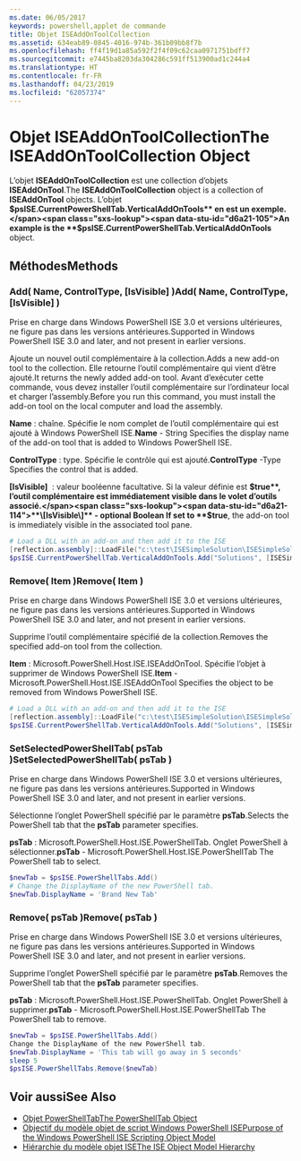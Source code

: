 ```yaml
---
ms.date: 06/05/2017
keywords: powershell,applet de commande
title: Objet ISEAddOnToolCollection
ms.assetid: 634eab89-0845-4016-974b-361b09bb8f7b
ms.openlocfilehash: ff4f19d1a85a592f2f4f09c62caa0971751bdff7
ms.sourcegitcommit: e7445ba8203da304286c591ff513900ad1c244a4
ms.translationtype: HT
ms.contentlocale: fr-FR
ms.lasthandoff: 04/23/2019
ms.locfileid: "62057374"
---
```

# <a name="the-iseaddontoolcollection-object"></a><span data-ttu-id="d6a21-103">Objet ISEAddOnToolCollection</span><span class="sxs-lookup"><span data-stu-id="d6a21-103">The ISEAddOnToolCollection Object</span></span>

<span data-ttu-id="d6a21-104">L’objet **ISEAddOnToolCollection** est une collection d’objets **ISEAddOnTool**.</span><span class="sxs-lookup"><span data-stu-id="d6a21-104">The **ISEAddOnToolCollection** object is a collection of **ISEAddOnTool** objects.</span></span> <span data-ttu-id="d6a21-105">L’objet **$psISE.CurrentPowerShellTab.VerticalAddOnTools** en est un exemple.</span><span class="sxs-lookup"><span data-stu-id="d6a21-105">An example is the **$psISE.CurrentPowerShellTab.VerticalAddOnTools** object.</span></span>

## <a name="methods"></a><span data-ttu-id="d6a21-106">Méthodes</span><span class="sxs-lookup"><span data-stu-id="d6a21-106">Methods</span></span>

### <a name="add-name-controltype-isvisible-"></a><span data-ttu-id="d6a21-107">Add\( Name, ControlType, \[IsVisible\] \)</span><span class="sxs-lookup"><span data-stu-id="d6a21-107">Add\( Name, ControlType, \[IsVisible\] \)</span></span>

<span data-ttu-id="d6a21-108">Prise en charge dans Windows PowerShell ISE 3.0 et versions ultérieures, ne figure pas dans les versions antérieures.</span><span class="sxs-lookup"><span data-stu-id="d6a21-108">Supported in Windows PowerShell ISE 3.0 and later, and not present in earlier versions.</span></span>

<span data-ttu-id="d6a21-109">Ajoute un nouvel outil complémentaire à la collection.</span><span class="sxs-lookup"><span data-stu-id="d6a21-109">Adds a new add-on tool to the collection.</span></span> <span data-ttu-id="d6a21-110">Elle retourne l’outil complémentaire qui vient d’être ajouté.</span><span class="sxs-lookup"><span data-stu-id="d6a21-110">It returns the newly added add-on tool.</span></span> <span data-ttu-id="d6a21-111">Avant d’exécuter cette commande, vous devez installer l’outil complémentaire sur l’ordinateur local et charger l’assembly.</span><span class="sxs-lookup"><span data-stu-id="d6a21-111">Before you run this command, you must install the add-on tool on the local computer and load the assembly.</span></span>

<span data-ttu-id="d6a21-112">**Name** : chaîne. Spécifie le nom complet de l’outil complémentaire qui est ajouté à Windows PowerShell ISE.</span><span class="sxs-lookup"><span data-stu-id="d6a21-112">**Name** - String Specifies the display name of the add-on tool that is added to Windows PowerShell ISE.</span></span>

<span data-ttu-id="d6a21-113">**ControlType** : type. Spécifie le contrôle qui est ajouté.</span><span class="sxs-lookup"><span data-stu-id="d6a21-113">**ControlType** -Type Specifies the control that is added.</span></span>

<span data-ttu-id="d6a21-114">**\[IsVisible\]**  : valeur booléenne facultative. Si la valeur définie est **$true**, l’outil complémentaire est immédiatement visible dans le volet d’outils associé.</span><span class="sxs-lookup"><span data-stu-id="d6a21-114">**\[IsVisible\]** - optional Boolean If set to **$true**, the add-on tool is immediately visible in the associated tool pane.</span></span>

```powershell
# Load a DLL with an add-on and then add it to the ISE
[reflection.assembly]::LoadFile("c:\test\ISESimpleSolution\ISESimpleSolution.dll")
$psISE.CurrentPowerShellTab.VerticalAddOnTools.Add("Solutions", [ISESimpleSolution.Solution], $true)
```

### <a name="remove-item-"></a><span data-ttu-id="d6a21-115">Remove\( Item \)</span><span class="sxs-lookup"><span data-stu-id="d6a21-115">Remove\( Item \)</span></span>

<span data-ttu-id="d6a21-116">Prise en charge dans Windows PowerShell ISE 3.0 et versions ultérieures, ne figure pas dans les versions antérieures.</span><span class="sxs-lookup"><span data-stu-id="d6a21-116">Supported in Windows PowerShell ISE 3.0 and later, and not present in earlier versions.</span></span>

<span data-ttu-id="d6a21-117">Supprime l’outil complémentaire spécifié de la collection.</span><span class="sxs-lookup"><span data-stu-id="d6a21-117">Removes the specified add-on tool from the collection.</span></span>

<span data-ttu-id="d6a21-118">**Item** : Microsoft.PowerShell.Host.ISE.ISEAddOnTool. Spécifie l’objet à supprimer de Windows PowerShell ISE.</span><span class="sxs-lookup"><span data-stu-id="d6a21-118">**Item** - Microsoft.PowerShell.Host.ISE.ISEAddOnTool Specifies the object to be removed from Windows PowerShell ISE.</span></span>

```powershell
# Load a DLL with an add-on and then add it to the ISE
[reflection.assembly]::LoadFile("c:\test\ISESimpleSolution\ISESimpleSolution.dll")
$psISE.CurrentPowerShellTab.VerticalAddOnTools.Add("Solutions", [ISESimpleSolution.Solution], $true)
```

### <a name="setselectedpowershelltab-pstab-"></a><span data-ttu-id="d6a21-119">SetSelectedPowerShellTab\( psTab \)</span><span class="sxs-lookup"><span data-stu-id="d6a21-119">SetSelectedPowerShellTab\( psTab \)</span></span>

<span data-ttu-id="d6a21-120">Prise en charge dans Windows PowerShell ISE 3.0 et versions ultérieures, ne figure pas dans les versions antérieures.</span><span class="sxs-lookup"><span data-stu-id="d6a21-120">Supported in Windows PowerShell ISE 3.0 and later, and not present in earlier versions.</span></span>

<span data-ttu-id="d6a21-121">Sélectionne l’onglet PowerShell spécifié par le paramètre **psTab**.</span><span class="sxs-lookup"><span data-stu-id="d6a21-121">Selects the PowerShell tab that the **psTab** parameter specifies.</span></span>

<span data-ttu-id="d6a21-122">**psTab** : Microsoft.PowerShell.Host.ISE.PowerShellTab. Onglet PowerShell à sélectionner.</span><span class="sxs-lookup"><span data-stu-id="d6a21-122">**psTab** - Microsoft.PowerShell.Host.ISE.PowerShellTab The PowerShell tab to select.</span></span>

```powershell
$newTab = $psISE.PowerShellTabs.Add()
# Change the DisplayName of the new PowerShell tab.
$newTab.DisplayName = 'Brand New Tab'
```

### <a name="remove-pstab-"></a><span data-ttu-id="d6a21-123">Remove\( psTab \)</span><span class="sxs-lookup"><span data-stu-id="d6a21-123">Remove\( psTab \)</span></span>

<span data-ttu-id="d6a21-124">Prise en charge dans Windows PowerShell ISE 3.0 et versions ultérieures, ne figure pas dans les versions antérieures.</span><span class="sxs-lookup"><span data-stu-id="d6a21-124">Supported in Windows PowerShell ISE 3.0 and later, and not present in earlier versions.</span></span>

<span data-ttu-id="d6a21-125">Supprime l’onglet PowerShell spécifié par le paramètre **psTab**.</span><span class="sxs-lookup"><span data-stu-id="d6a21-125">Removes the PowerShell tab that the **psTab** parameter specifies.</span></span>

<span data-ttu-id="d6a21-126">**psTab** : Microsoft.PowerShell.Host.ISE.PowerShellTab. Onglet PowerShell à supprimer.</span><span class="sxs-lookup"><span data-stu-id="d6a21-126">**psTab** - Microsoft.PowerShell.Host.ISE.PowerShellTab The PowerShell tab to remove.</span></span>

```powershell
$newTab = $psISE.PowerShellTabs.Add()
Change the DisplayName of the new PowerShell tab.
$newTab.DisplayName = 'This tab will go away in 5 seconds'
sleep 5
$psISE.PowerShellTabs.Remove($newTab)
```

## <a name="see-also"></a><span data-ttu-id="d6a21-127">Voir aussi</span><span class="sxs-lookup"><span data-stu-id="d6a21-127">See Also</span></span>

- [<span data-ttu-id="d6a21-128">Objet PowerShellTab</span><span class="sxs-lookup"><span data-stu-id="d6a21-128">The PowerShellTab Object</span></span>](The-PowerShellTab-Object.md)
- [<span data-ttu-id="d6a21-129">Objectif du modèle objet de script Windows PowerShell ISE</span><span class="sxs-lookup"><span data-stu-id="d6a21-129">Purpose of the Windows PowerShell ISE Scripting Object Model</span></span>](Purpose-of-the-Windows-PowerShell-ISE-Scripting-Object-Model.md)
- [<span data-ttu-id="d6a21-130">Hiérarchie du modèle objet ISE</span><span class="sxs-lookup"><span data-stu-id="d6a21-130">The ISE Object Model Hierarchy</span></span>](The-ISE-Object-Model-Hierarchy.md)